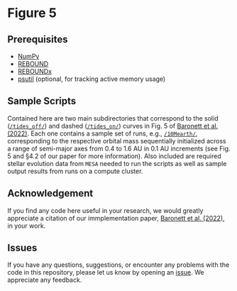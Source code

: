 # Figure 5

## Prerequisites
- [NumPy](https://numpy.org/)
- [REBOUND](https://rebound.readthedocs.io/)
- [REBOUNDx](https://reboundx.readthedocs.io/)
- [psutil](https://pypi.org/project/psutil/) (optional, for tracking active memory usage)

## Sample Scripts
Contained here are two main subdirectories that correspond to the solid ([`/tides_off/`](https://github.com/sabaronett/REBOUNDxPaper/blob/master/fig5/tides_off)) and dashed ([`/tides_on/`](https://github.com/sabaronett/REBOUNDxPaper/blob/master/fig5/tides_on)) curves in Fig. 5 of [Baronett et al. (2022)](https://doi.org/10.1093/mnras/stac043).
Each one contains a sample set of runs, e.g., [`/10Mearth/`](https://github.com/sabaronett/REBOUNDxPaper/blob/master/fig5/tides_off/10Mearth/), corresponding to the respective orbital mass sequentially initialized across a range of semi-major axes from 0.4 to 1.6 AU in 0.1 AU increments (see Fig. 5 and §4.2 of our paper for more information).
Also included are required stellar evolution data from `MESA` needed to run the scripts as well as sample output results from runs on a compute cluster.

## Acknowledgement
If you find any code here useful in your research, we would greatly appreciate a citation of our immplementation paper, [Baronett et al. (2022)](https://doi.org/10.1093/mnras/stac043), in your work.

## Issues
If you have any questions, suggestions, or encounter any problems with the code in this repository, please let us know by opening an [issue](https://github.com/sabaronett/REBOUNDxPaper/issues).
We appreciate any feedback.
